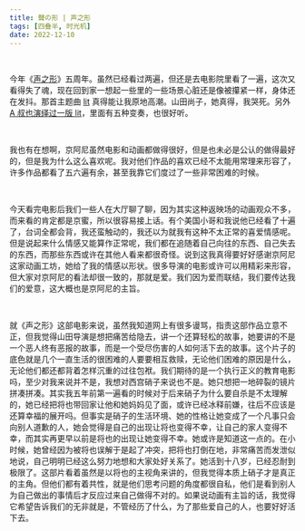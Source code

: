 ```yaml
---
title: 聲の形 | 声之形
tags: [四叠半, 时光机]
date: 2022-12-10
---
```




<br/>

今年《[声之形](https://movie.douban.com/subject/26264454/)》五周年。虽然已经看过两遍，但还是去电影院里看了一遍，这次又看得失了魂，现在回到家一想起一些里的一些场景心脏还是像被攥紧一样，身体还在发抖。那首主题曲 [lit](https://www.youtube.com/watch?v=S2jEBRVSo90) 真得能让我原地高潮。山田尚子，她真得，我哭死。另外 [A 叔也演绎过一版 lit](https://www.bilibili.com/video/BV1rN411Z7jc/?spm_id_from=333.999.0.0)，里面有五种变奏，也很好听。

<br/>

我也有在想啊，京阿尼虽然电影和动画都做得很好，但是也未必是公认的做得最好的，但是我为什么这么喜欢呢。我对他们作品的喜欢已经不太能用常理来形容了，许多作品都看了五六遍有余，甚至我靠它们度过了一些非常困难的时候。

<br/>

今天看完电影后我们一些人在大厅聊了聊，因为其实这种返映场的动画观众不多，而来看的肯定都是京蜜，所以很容易接上话。有个美国小哥和我说他已经看了十遍了，台词全都会背，我还蛮触动的，我还以为就我有这种不太正常的喜爱情感呢。但是说起来什么情感又能算作正常呢，我们都在追随着自己向往的东西、自己失去的东西，而那些东西或许在其他人看来都很奇怪。说到这我真得要好好感谢京阿尼这家动画工坊，她给了我的情感以形状。很多导演的电影或许可以用精彩来形容，但大家对京阿尼的看法却很一致的，那就是爱。我们因为爱而联结，我们要传达我们的爱意，这大概也是京阿尼的主旨。

<br/>

就《声之形》这部电影来说，虽然我知道网上有很多谩骂，指责这部作品立意不正，但我觉得山田导演是想把痛苦给隐去，讲一个还算轻松的故事，她要讲的不是一个恶人终有恶报的故事，而是一个受尽伤害的人如何活下去的故事。这个片子的底色就是几个一直生活的很困难的人要要相互救赎，无论他们困难的原因是什么，无论他们都还都背着怎样沉重的过往包袱。我们期待的是一个执行正义的教育电影吗，至少对我来说并不是，我想对西宫硝子来说也不是。她只想把一地碎裂的镜片拼凑拼凑。其实我五年前第一遍看的时候对于后来硝子为什么要自杀是不太理解的，她已经把将也带回家让他和她妈妈见了面，或许已经冰释前嫌，往后不应该是还算幸福的展开吗。但事实是硝子的生活环境、她的性格让她变成了一个凡事只会向别人道歉的人，她会觉得是自己的出现让将也变得不幸，让自己的家人变得不幸，而其实再更早以前是将也的出现让她变得不幸。她或许是知道这一点的。在小时候，她曾经因为被将也误解于是起了冲突，把将也打倒在地，非常痛苦而发泄似地说，自己明明已经这么努力地想和大家处好关系了。她活到十八岁，已经忍耐到极限了。这部片看着虽然是以将也的主视角来讲的，但我觉得本质上硝子才是真正的主角。但他们都有着共性，就是他们思考问题的角度都很自私，他们是看到别人为自己做出的事情后才反应过来自己做得不对的。如果说动画有主旨的话，我觉得它希望告诉我们的无非就是，不管经历了什么，为了那些爱自己的人，也要好好活下去。

<br/>